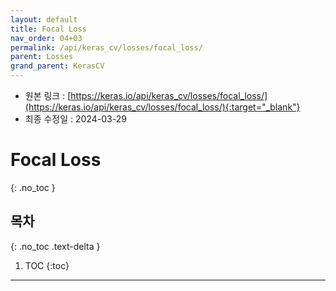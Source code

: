 ```yaml
---
layout: default
title: Focal Loss
nav_order: 04+03
permalink: /api/keras_cv/losses/focal_loss/
parent: Losses
grand_parent: KerasCV
---
```


* 원본 링크 : [https://keras.io/api/keras_cv/losses/focal_loss/](https://keras.io/api/keras_cv/losses/focal_loss/){:target="_blank"}
* 최종 수정일 : 2024-03-29

# Focal Loss
{: .no_toc }

## 목차
{: .no_toc .text-delta }

1. TOC
{:toc}

---
